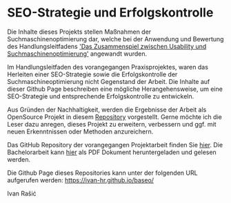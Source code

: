 # SEO-Strategie und Erfolgskontrolle
Die Inhalte dieses Projekts stellen Maßnahmen der Suchmaschinenoptimierung dar, welche bei der Anwendung und Bewertung des Handlungsleitfadens <a href="https://ivan-hr.github.io/seousa/index" target="_blank">'Das Zusammenspiel zwischen Usability und Suchmaschinenoptimierung'</a> angewandt wurden.

Im Handlungsleitfaden des vorangegangen Praxisprojektes, waren das Herleiten einer SEO-Strategie sowie die Erfolgskontrolle der Suchmaschineoptimierung nicht Gegenstand der Arbeit. Die Inhalte auf dieser Github Page beschreiben eine mögliche Herangehensweise, um eine SEO-Strategie und entsprechende Erfolgskontrolle zu entwickeln.

Aus Gründen der Nachhaltigkeit, werden die Ergebnisse der Arbeit als OpenSource Projekt in diesem <a href="https://github.com/ivan-hr/baseo" target="_blank">Repository</a> vorgestellt. Gerne möchte ich die Leser dazu anregen, dieses Projekt zu erweitern, verbessern und ggf. mit neuen Erkenntnissen oder Methoden anzureichern.

Das GitHub Repository der vorangegangen Projektarbeit finden Sie <a href="https://github.com/ivan-hr/seousa" target="_blank">hier</a>. Die Bachelorarbeit kann <a href="/assets/pdf/Bachelorarbeit_Ivan_Rasic.pdf" target="_blank">hier</a> als PDF Dokument heruntergeladen und gelesen werden.

Die Github Page dieses Repositories kann unter der folgenden URL aufgerufen werden: <a href="https://ivan-hr.github.io/baseo/" target="_blank">https://ivan-hr.github.io/baseo/</a>

Ivan Rašić
